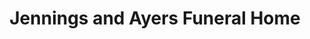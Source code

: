 ---
title: "Jennings and Ayers Funeral Home"
url: /murfreesboro/jennings-and-ayers-funeral-home/
shop: Bestattungen
---